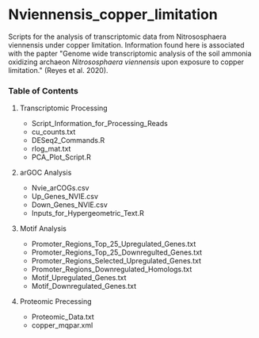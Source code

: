 # Nviennensis_copper_limitation
Scripts for the analysis of transcriptomic data from Nitrososphaera viennensis under copper limitation. Information found here is associated with the papter "Genome wide transcriptomic analysis of the soil ammonia oxidizing archaeon *Nitrososphaera viennensis* upon exposure to copper limitation." (Reyes et al. 2020).

###  Table of Contents  

1.  Transcriptomic Processing
    *  Script_Information_for_Processing_Reads
    *  cu_counts.txt
    *  DESeq2_Commands.R
    *  rlog_mat.txt
    *  PCA_Plot_Script.R
    
2.  arGOC Analysis
    *  Nvie_arCOGs.csv
    *  Up_Genes_NVIE.csv
    *  Down_Genes_NVIE.csv
    *  Inputs_for_Hypergeometric_Text.R
    
3.  Motif Analysis
    *  Promoter_Regions_Top_25_Upregulated_Genes.txt
    *  Promoter_Regions_Top_25_Downregulted_Genes.txt
    *  Promoter_Regions_Selected_Upregulated_Genes.txt
    *  Promoter_Regions_Downregulated_Homologs.txt
    *  Motif_Upregulated_Genes.txt
    *  Motif_Downregulated_Genes.txt
    
4.  Proteomic Precessing
    *  Proteomic_Data.txt
    *  copper_mqpar.xml
    
